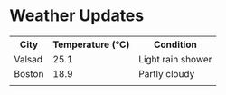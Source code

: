 # Weather Updates

<!-- WEATHER-UPDATE-START -->
<table><tr><th>City</th><th>Temperature (°C)</th><th>Condition</th></tr><tr><td>Valsad</td><td>25.1</td><td>Light rain shower</td></tr><tr><td>Boston</td><td>18.9</td><td>Partly cloudy</td></tr><tr><td></td><td></td><td></td></tr></table>
<!-- WEATHER-UPDATE-END -->
